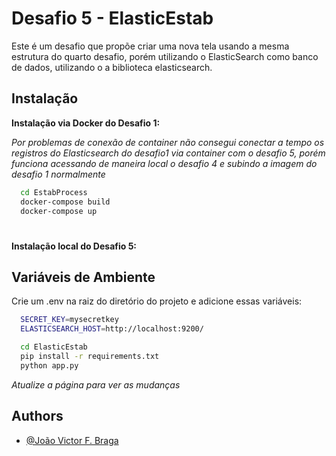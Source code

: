 
# Desafio 5 - ElasticEstab

Este é um desafio que propõe criar uma nova tela usando a mesma estrutura do quarto desafio, porém utilizando o ElasticSearch como banco de dados, utilizando o a biblioteca elasticsearch.

## Instalação


**Instalação via Docker do Desafio 1:**


*Por problemas de conexão de container não consegui conectar a tempo os registros do Elasticsearch do desafio1 via container com o desafio 5, porém funciona acessando de maneira local o desafio 4 e subindo a imagem do desafio 1 normalmente*

```bash
  cd EstabProcess
  docker-compose build
  docker-compose up
```

#

**Instalação local do Desafio 5:**


## Variáveis de Ambiente

Crie um .env na raiz do diretório do projeto e adicione essas variáveis:

```bash 
  SECRET_KEY=mysecretkey
  ELASTICSEARCH_HOST=http://localhost:9200/
```


```bash
  cd ElasticEstab
  pip install -r requirements.txt
  python app.py
```

*Atualize a página para ver as mudanças*

    
## Authors

- [@João Victor F. Braga](https://www.linkedin.com/in/d3moon)

